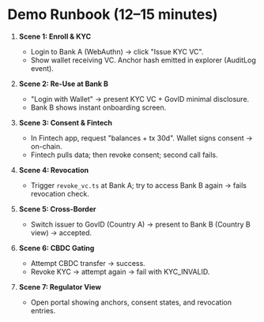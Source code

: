 # Demo Runbook (12–15 minutes)

1) **Scene 1: Enroll & KYC**
   - Login to Bank A (WebAuthn) -> click "Issue KYC VC".
   - Show wallet receiving VC. Anchor hash emitted in explorer (AuditLog event).

2) **Scene 2: Re-Use at Bank B**
   - "Login with Wallet" -> present KYC VC + GovID minimal disclosure.
   - Bank B shows instant onboarding screen.

3) **Scene 3: Consent & Fintech**
   - In Fintech app, request "balances + tx 30d". Wallet signs consent -> on-chain.
   - Fintech pulls data; then revoke consent; second call fails.

4) **Scene 4: Revocation**
   - Trigger `revoke_vc.ts` at Bank A; try to access Bank B again -> fails revocation check.

5) **Scene 5: Cross-Border**
   - Switch issuer to GovID (Country A) -> present to Bank B (Country B view) -> accepted.

6) **Scene 6: CBDC Gating**
   - Attempt CBDC transfer -> success.
   - Revoke KYC -> attempt again -> fail with KYC_INVALID.

7) **Scene 7: Regulator View**
   - Open portal showing anchors, consent states, and revocation entries.
